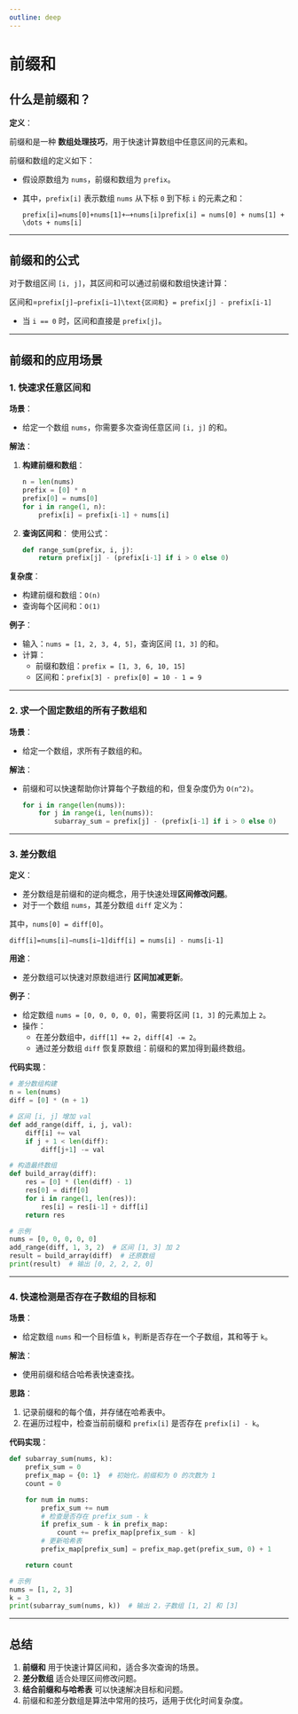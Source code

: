 ```yaml
---
outline: deep
---
```


# 前缀和

## **什么是前缀和？**

**定义**：

前缀和是一种 **数组处理技巧**，用于快速计算数组中任意区间的元素和。

前缀和数组的定义如下：

- 假设原数组为 `nums`，前缀和数组为 `prefix`。
- 其中，`prefix[i]` 表示数组 `nums` 从下标 `0` 到下标 `i` 的元素之和：

   `prefix[i]=nums[0]+nums[1]+⋯+nums[i]prefix[i] = nums[0] + nums[1] + \dots + nums[i]`

---

## **前缀和的公式**

对于数组区间 `[i, j]`，其区间和可以通过前缀和数组快速计算：

区间和=`prefix[j]−prefix[i−1]\text{区间和} = prefix[j] - prefix[i-1]`

- 当 `i == 0` 时，区间和直接是 `prefix[j]`。

---

## **前缀和的应用场景**

### **1. 快速求任意区间和**

**场景**：

- 给定一个数组 `nums`，你需要多次查询任意区间 `[i, j]` 的和。

**解法**：

1. **构建前缀和数组**：

    ```python
    n = len(nums)
    prefix = [0] * n
    prefix[0] = nums[0]
    for i in range(1, n):
        prefix[i] = prefix[i-1] + nums[i]
    
    ```

2. **查询区间和**：
使用公式：

    ```python
    def range_sum(prefix, i, j):
        return prefix[j] - (prefix[i-1] if i > 0 else 0)
    
    ```

**复杂度**：

- 构建前缀和数组：`O(n)`
- 查询每个区间和：`O(1)`

**例子**：

- 输入：`nums = [1, 2, 3, 4, 5]`，查询区间 `[1, 3]` 的和。
- 计算：
  - 前缀和数组：`prefix = [1, 3, 6, 10, 15]`
  - 区间和：`prefix[3] - prefix[0] = 10 - 1 = 9`

---

### **2. 求一个固定数组的所有子数组和**

**场景**：

- 给定一个数组，求所有子数组的和。

**解法**：

- 前缀和可以快速帮助你计算每个子数组的和，但复杂度仍为 `O(n^2)`。

    ```python
    for i in range(len(nums)):
        for j in range(i, len(nums)):
            subarray_sum = prefix[j] - (prefix[i-1] if i > 0 else 0)
    
    ```

---

### **3. 差分数组**

**定义**：

- 差分数组是前缀和的逆向概念，用于快速处理**区间修改问题**。
- 对于一个数组 `nums`，其差分数组 `diff` 定义为：

其中，`nums[0] = diff[0]`。

`diff[i]=nums[i]−nums[i−1]diff[i] = nums[i] - nums[i-1]`

**用途**：

- 差分数组可以快速对原数组进行 **区间加减更新**。

**例子**：

- 给定数组 `nums = [0, 0, 0, 0, 0]`，需要将区间 `[1, 3]` 的元素加上 `2`。
- 操作：
  - 在差分数组中，`diff[1] += 2`，`diff[4] -= 2`。
  - 通过差分数组 `diff` 恢复原数组：前缀和的累加得到最终数组。

**代码实现**：

```python
# 差分数组构建
n = len(nums)
diff = [0] * (n + 1)

# 区间 [i, j] 增加 val
def add_range(diff, i, j, val):
    diff[i] += val
    if j + 1 < len(diff):
        diff[j+1] -= val

# 构造最终数组
def build_array(diff):
    res = [0] * (len(diff) - 1)
    res[0] = diff[0]
    for i in range(1, len(res)):
        res[i] = res[i-1] + diff[i]
    return res

# 示例
nums = [0, 0, 0, 0, 0]
add_range(diff, 1, 3, 2)  # 区间 [1, 3] 加 2
result = build_array(diff)  # 还原数组
print(result)  # 输出 [0, 2, 2, 2, 0]

```

---

### **4. 快速检测是否存在子数组的目标和**

**场景**：

- 给定数组 `nums` 和一个目标值 `k`，判断是否存在一个子数组，其和等于 `k`。

**解法**：

- 使用前缀和结合哈希表快速查找。

**思路**：

1. 记录前缀和的每个值，并存储在哈希表中。
2. 在遍历过程中，检查当前前缀和 `prefix[i]` 是否存在 `prefix[i] - k`。

**代码实现**：

```python
def subarray_sum(nums, k):
    prefix_sum = 0
    prefix_map = {0: 1}  # 初始化，前缀和为 0 的次数为 1
    count = 0

    for num in nums:
        prefix_sum += num
        # 检查是否存在 prefix_sum - k
        if prefix_sum - k in prefix_map:
            count += prefix_map[prefix_sum - k]
        # 更新哈希表
        prefix_map[prefix_sum] = prefix_map.get(prefix_sum, 0) + 1

    return count

# 示例
nums = [1, 2, 3]
k = 3
print(subarray_sum(nums, k))  # 输出 2，子数组 [1, 2] 和 [3]

```

---

## **总结**

1. **前缀和** 用于快速计算区间和，适合多次查询的场景。
2. **差分数组** 适合处理区间修改问题。
3. **结合前缀和与哈希表** 可以快速解决目标和问题。
4. 前缀和和差分数组是算法中常用的技巧，适用于优化时间复杂度。
